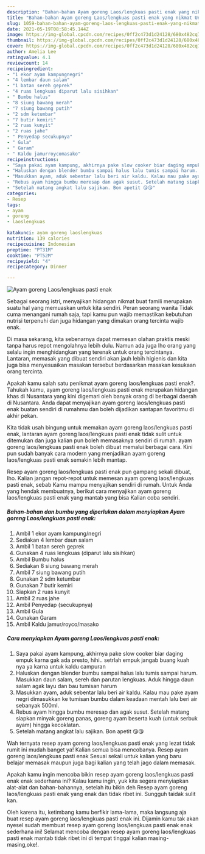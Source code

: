 ```yaml
---
description: "Bahan-bahan Ayam goreng Laos/lengkuas pasti enak yang nikmat Untuk Jualan"
title: "Bahan-bahan Ayam goreng Laos/lengkuas pasti enak yang nikmat Untuk Jualan"
slug: 1059-bahan-bahan-ayam-goreng-laos-lengkuas-pasti-enak-yang-nikmat-untuk-jualan
date: 2021-05-19T08:58:45.144Z
image: https://img-global.cpcdn.com/recipes/0ff2c473d1d24128/680x482cq70/ayam-goreng-laoslengkuas-pasti-enak-foto-resep-utama.jpg
thumbnail: https://img-global.cpcdn.com/recipes/0ff2c473d1d24128/680x482cq70/ayam-goreng-laoslengkuas-pasti-enak-foto-resep-utama.jpg
cover: https://img-global.cpcdn.com/recipes/0ff2c473d1d24128/680x482cq70/ayam-goreng-laoslengkuas-pasti-enak-foto-resep-utama.jpg
author: Amelia Lee
ratingvalue: 4.1
reviewcount: 14
recipeingredient:
- "1 ekor ayam kampungnegri"
- "4 lembar daun salam"
- "1 batan sereh geprek"
- "4 ruas lengkuas diparut lalu sisihkan"
- " Bumbu halus"
- "8 siung bawang merah"
- "7 siung bawang putih"
- "2 sdm ketumbar"
- "7 butir kemiri"
- "2 ruas kunyit"
- "2 ruas jahe"
- " Penyedap secukupnya"
- " Gula"
- " Garam"
- " Kaldu jamurroycomasako"
recipeinstructions:
- "Saya pakai ayam kampung, akhirnya pake slow cooker biar daging empuk karna gak ada presto, hihi.. setrlah empuk jangab buang kuah nya ya karna untuk kaldu campuran"
- "Haluskan dengan blender bumbu sampai halus lalu tumis sampai harum. Masukkan daun salam, sereh dan parutan lengkuas. Aduk hingga daun salam agak layu dan bau tumisan harum"
- "Masukkan ayam, aduk sebentar lalu beri air kaldu. Kalau mau pake ayam negri dimasukkan ke tumisan bumbu dalam keadaan mentah lalu beri air sebanyak 500ml."
- "Rebus ayam hingga bumbu meresap dan agak susut. Setelah matang siapkan minyak goreng panas, goreng ayam beserta kuah (untuk serbuk ayam) hingga kecoklatan."
- "Setelah matang angkat lalu sajikan. Bon apetit 😘😘"
categories:
- Resep
tags:
- ayam
- goreng
- laoslengkuas

katakunci: ayam goreng laoslengkuas 
nutrition: 139 calories
recipecuisine: Indonesian
preptime: "PT31M"
cooktime: "PT52M"
recipeyield: "4"
recipecategory: Dinner

---
```



![Ayam goreng Laos/lengkuas pasti enak](https://img-global.cpcdn.com/recipes/0ff2c473d1d24128/680x482cq70/ayam-goreng-laoslengkuas-pasti-enak-foto-resep-utama.jpg)

Sebagai seorang istri, menyajikan hidangan nikmat buat famili merupakan suatu hal yang memuaskan untuk kita sendiri. Peran seorang  wanita Tidak cuma menangani rumah saja, tapi kamu pun wajib memastikan kebutuhan nutrisi terpenuhi dan juga hidangan yang dimakan orang tercinta wajib enak.

Di masa  sekarang, kita sebenarnya dapat memesan olahan praktis meski tanpa harus repot mengolahnya lebih dulu. Namun ada juga lho orang yang selalu ingin menghidangkan yang terenak untuk orang tercintanya. Lantaran, memasak yang dibuat sendiri akan jauh lebih higienis dan kita juga bisa menyesuaikan masakan tersebut berdasarkan masakan kesukaan orang tercinta. 



Apakah kamu salah satu penikmat ayam goreng laos/lengkuas pasti enak?. Tahukah kamu, ayam goreng laos/lengkuas pasti enak merupakan hidangan khas di Nusantara yang kini digemari oleh banyak orang di berbagai daerah di Nusantara. Anda dapat menyajikan ayam goreng laos/lengkuas pasti enak buatan sendiri di rumahmu dan boleh dijadikan santapan favoritmu di akhir pekan.

Kita tidak usah bingung untuk memakan ayam goreng laos/lengkuas pasti enak, lantaran ayam goreng laos/lengkuas pasti enak tidak sulit untuk ditemukan dan juga kalian pun boleh memasaknya sendiri di rumah. ayam goreng laos/lengkuas pasti enak boleh dibuat memalui berbagai cara. Kini pun sudah banyak cara modern yang menjadikan ayam goreng laos/lengkuas pasti enak semakin lebih mantap.

Resep ayam goreng laos/lengkuas pasti enak pun gampang sekali dibuat, lho. Kalian jangan repot-repot untuk memesan ayam goreng laos/lengkuas pasti enak, sebab Kamu mampu menyajikan sendiri di rumah. Untuk Anda yang hendak membuatnya, berikut cara menyajikan ayam goreng laos/lengkuas pasti enak yang mantab yang bisa Kalian coba sendiri.

<!--inarticleads1-->

##### Bahan-bahan dan bumbu yang diperlukan dalam menyiapkan Ayam goreng Laos/lengkuas pasti enak:

1. Ambil 1 ekor ayam kampung/negri
1. Sediakan 4 lembar daun salam
1. Ambil 1 batan sereh geprek
1. Gunakan 4 ruas lengkuas (diparut lalu sisihkan)
1. Ambil  Bumbu halus
1. Sediakan 8 siung bawang merah
1. Ambil 7 siung bawang putih
1. Gunakan 2 sdm ketumbar
1. Gunakan 7 butir kemiri
1. Siapkan 2 ruas kunyit
1. Ambil 2 ruas jahe
1. Ambil  Penyedap (secukupnya)
1. Ambil  Gula
1. Gunakan  Garam
1. Ambil  Kaldu jamur/royco/masako




<!--inarticleads2-->

##### Cara menyiapkan Ayam goreng Laos/lengkuas pasti enak:

1. Saya pakai ayam kampung, akhirnya pake slow cooker biar daging empuk karna gak ada presto, hihi.. setrlah empuk jangab buang kuah nya ya karna untuk kaldu campuran
1. Haluskan dengan blender bumbu sampai halus lalu tumis sampai harum. Masukkan daun salam, sereh dan parutan lengkuas. Aduk hingga daun salam agak layu dan bau tumisan harum
1. Masukkan ayam, aduk sebentar lalu beri air kaldu. Kalau mau pake ayam negri dimasukkan ke tumisan bumbu dalam keadaan mentah lalu beri air sebanyak 500ml.
1. Rebus ayam hingga bumbu meresap dan agak susut. Setelah matang siapkan minyak goreng panas, goreng ayam beserta kuah (untuk serbuk ayam) hingga kecoklatan.
1. Setelah matang angkat lalu sajikan. Bon apetit 😘😘




Wah ternyata resep ayam goreng laos/lengkuas pasti enak yang lezat tidak rumit ini mudah banget ya! Kalian semua bisa mencobanya. Resep ayam goreng laos/lengkuas pasti enak Sesuai sekali untuk kalian yang baru belajar memasak maupun juga bagi kalian yang telah jago dalam memasak.

Apakah kamu ingin mencoba bikin resep ayam goreng laos/lengkuas pasti enak enak sederhana ini? Kalau kamu ingin, yuk kita segera menyiapkan alat-alat dan bahan-bahannya, setelah itu bikin deh Resep ayam goreng laos/lengkuas pasti enak yang enak dan tidak ribet ini. Sungguh taidak sulit kan. 

Oleh karena itu, ketimbang kamu berfikir lama-lama, maka langsung aja buat resep ayam goreng laos/lengkuas pasti enak ini. Dijamin kamu tak akan nyesel sudah membuat resep ayam goreng laos/lengkuas pasti enak enak sederhana ini! Selamat mencoba dengan resep ayam goreng laos/lengkuas pasti enak mantab tidak ribet ini di tempat tinggal kalian masing-masing,oke!.

